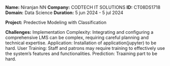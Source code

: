 **Name:** Niranjan NN
**Company:** CODTECH IT SOLUTIONS
**ID:** CT08DS1718
**Domain:** Data Science
**Duration:** 5 jun 2024 - 5 jul 2024

**Project:** Predective Modeling with Classification

**Challenges:**
Implementation Complexity: Integrating and configuring a comprehensive LMS can be complex, requiring careful planning and technical expertise.
Application: Installation of application(jupyter) to be hard.
User Training: Staff and patrons may require training to effectively use the system’s features and functionalities.
Prediction: Traaining part to be hard.
